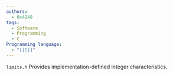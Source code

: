 ```yaml
---
authors:
  - 0x4248
tags:
  - Software
  - Programming
  - C
Programming language:
  - "[[C]]"
---
```

`limits.h` Provides implementation-defined integer characteristics.